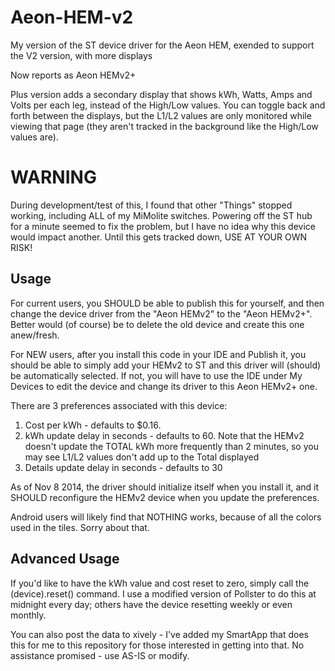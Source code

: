 Aeon-HEM-v2
===========

My version of the ST device driver for the Aeon HEM, exended to support the V2 version, with more displays

Now reports as Aeon HEMv2+

Plus version adds a secondary display that shows kWh, Watts, Amps and Volts per each leg, instead of the High/Low values. You can toggle back and forth between the displays, but the L1/L2 values are only monitored while viewing that page (they aren't tracked in the background like the High/Low values are).

WARNING
=======
During development/test of this, I found that other "Things" stopped working, including ALL of my MiMolite switches. Powering off the ST hub for a minute seemed to fix the problem, but I have no idea why this device would impact another. Until this gets tracked down, USE AT YOUR OWN RISK!

Usage
-----

For current users, you SHOULD be able to publish this for yourself, and then change the device driver from the "Aeon HEMv2" to the "Aeon HEMv2+". Better would (of course) be to delete the old device and create this one anew/fresh.

For NEW users, after you install this code in your IDE and Publish it, you should be able to simply add your HEMv2 to ST and this driver will (should) be automatically selected. If not, you will have to use the IDE under My Devices to edit the device and change its driver to this Aeon HEMv2+ one.

There are 3 preferences associated with this device:
1) Cost per kWh - defaults to $0.16.
2) kWh update delay in seconds - defaults to 60. Note that the HEMv2 doesn't update the TOTAL kWh more frequently than 2 minutes, so you may see L1/L2 values don't add up to the Total displayed
3) Details update delay in seconds - defaults to 30

As of Nov 8 2014, the driver should initialize itself when you install it, and it SHOULD reconfigure the HEMv2 device when you update the preferences. 

Android users will likely find that NOTHING works, because of all the colors used in the tiles. Sorry about that.

Advanced Usage
--------------
If you'd like to have the kWh value and cost reset to zero, simply call the (device).reset() command. I use a modified version of Pollster to do this at midnight every day; others have the device resetting weekly or even monthly.

You can also post the data to xively - I've added my SmartApp that does this for me to this repository for those interested in getting into that. No assistance promised - use AS-IS or modify.
